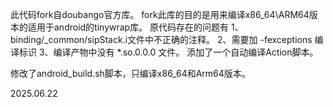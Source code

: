 此代码fork自doubango官方库。
fork此库的目的是用来编译x86_64\ARM64版本的适用于android的tinywrap库。
原代码存在的问题有
1、binding/_common/sipStack.i文件中不正确的注释。
2、需要加 -fexceptions 编译标识
3、编译产物中没有 *.so.0.0.0 文件。
添加了一个自动编译Action脚本。

修改了android_build.sh脚本，只编译x86_64和Arm64版本。

2025.06.22

